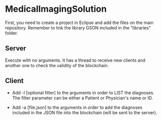 # MedicalImagingSolution

First, you need to create a project in Eclipse and add the files on the main repository.
Remember to link the library GSON included in the "libraries" folder.

## Server
Execute with no arguments.
It has a thread to receive new clients and another one to check the validity of the blockchain.

## Client
- Add -l [optional filter] to the arguments in order to LIST the diagnoses. The filter parameter can be either a Patient or Physician's name or ID.

- Add -a [file.json]  to the arguments in order to add the diagnoses included in the JSON file into the blockchain (will be sent to the server).
